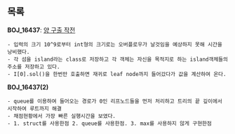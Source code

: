 목록
-----

**BOJ_16437**: [양 구출 작전](https://www.acmicpc.net/problem/16437)
```
- 입력의 크기 10^9로부터 int형의 크기로는 오버플로우가 날것임을 예상하지 못해 시간을 낭비했다.
- 각 섬을 island라는 class로 저장하고 각 객체는 자신을 목적지로 하는 island객체들의 주소를 저장하고 있다.
- I[0].sol()을 한번만 호출하면 재귀로 leaf node까지 들어갔다가 값을 계산하여 온다.
```

**BOJ_16437(2)**
```
- queue를 이용하여 들어오는 경로가 0인 리프노드들을 먼저 처리하고 트리의 끝 깊이에서 시작하여 루트까지 해결
- 채점현황에서 가장 빠른 실행시간을 보였다. 
- 1. struct를 사용한점 2. queue를 사용한점. 3. max를 사용하지 않게 구현한점
```
